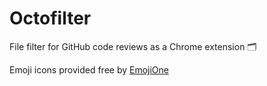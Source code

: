 # Octofilter

File filter for GitHub code reviews as a Chrome extension 🗂

Emoji icons provided free by [EmojiOne](https://www.emojione.com/)
